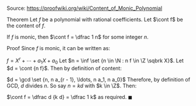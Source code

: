 # 

Source: https://proofwiki.org/wiki/Content_of_Monic_Polynomial

Theorem
Let $f$ be a polynomial with rational coefficients.
Let $\cont f$ be the content of $f$.

If $f$ is monic, then $\cont f = \dfrac 1 n$ for some integer $n$.


Proof
Since $f$ is monic, it can be written as:

$f = X^r + \cdots + a_1 X + a_0$
Let $n = \inf \set {n \in \N : n f \in \Z \sqbrk X}$.
Let $d = \cont {n f}$.
Then by definition of content:

$d = \gcd \set {n, n a_{r - 1}, \ldots, n a_1, n a_0}$
Therefore, by definition of GCD, $d$ divides $n$.
So say $n = k d$ with $k \in \Z$.
Then: 

$\cont f = \dfrac d {k d} = \dfrac 1 k$
as required.
$\blacksquare$





